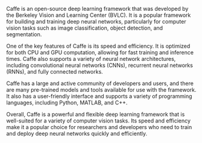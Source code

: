 Caffe is an open-source deep learning framework that was developed by the Berkeley Vision and Learning Center (BVLC). It is a popular framework for building and training deep neural networks, particularly for computer vision tasks such as image classification, object detection, and segmentation.

One of the key features of Caffe is its speed and efficiency. It is optimized for both CPU and GPU computation, allowing for fast training and inference times. Caffe also supports a variety of neural network architectures, including convolutional neural networks (CNNs), recurrent neural networks (RNNs), and fully connected networks.

Caffe has a large and active community of developers and users, and there are many pre-trained models and tools available for use with the framework. It also has a user-friendly interface and supports a variety of programming languages, including Python, MATLAB, and C++.

Overall, Caffe is a powerful and flexible deep learning framework that is well-suited for a variety of computer vision tasks. Its speed and efficiency make it a popular choice for researchers and developers who need to train and deploy deep neural networks quickly and efficiently.
